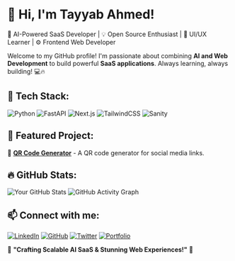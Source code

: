 # 👋 Hi, I'm Tayyab Ahmed!
🚀 AI-Powered SaaS Developer | 💡 Open Source Enthusiast | 🎨 UI/UX Learner | ⚙ Frontend Web Developer

Welcome to my GitHub profile! I'm passionate about combining **AI and Web Development** to build powerful **SaaS applications**. Always learning, always building! 💻🔥

## 🚀 Tech Stack:
![Python](https://img.shields.io/badge/Python-3776AB?style=for-the-badge&logo=python&logoColor=white)
![FastAPI](https://img.shields.io/badge/FastAPI-009688?style=for-the-badge&logo=fastapi&logoColor=white)
![Next.js](https://img.shields.io/badge/Next.js-000000?style=for-the-badge&logo=nextdotjs&logoColor=white)
![TailwindCSS](https://img.shields.io/badge/TailwindCSS-38B2AC?style=for-the-badge&logo=tailwind-css&logoColor=white)
![Sanity](https://img.shields.io/badge/Sanity-FF2D20?style=for-the-badge&logo=sanity&logoColor=white)

## 📌 Featured Project:
🔹 **[QR Code Generator](https://socialqr.vercel.app)** - A QR code generator for social media links.  

## 🔥 GitHub Stats:
![Your GitHub Stats](https://github-readme-stats.vercel.app/api?username=TayyabAhmed890&show_icons=true&theme=radical)
![GitHub Activity Graph](https://github-readme-activity-graph.vercel.app/graph?username=TayyabAhmed890&theme=dracula)

## 📫 Connect with me:
[![LinkedIn](https://img.shields.io/badge/LinkedIn-0077B5?style=for-the-badge&logo=linkedin&logoColor=white)](https://www.linkedin.com/in/tayyab-ahmed-a83700246/)
[![GitHub](https://img.shields.io/badge/GitHub-181717?style=for-the-badge&logo=github&logoColor=white)](https://github.com/TayyabAhmed890)
[![Twitter](https://img.shields.io/badge/Twitter-1DA1F2?style=for-the-badge&logo=twitter&logoColor=white)](https://twitter.com/yourhandle)
[![Portfolio](https://img.shields.io/badge/Portfolio-FF5722?style=for-the-badge&logo=vercel&logoColor=white)](https://yourportfoliolink.com)

🎯 **"Crafting Scalable AI SaaS & Stunning Web Experiences!"** 🚀
